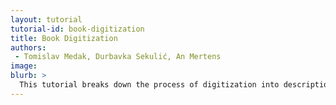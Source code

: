 ```yaml
---
layout: tutorial
tutorial-id: book-digitization
title: Book Digitization
authors:
 - Tomislav Medak, Durbavka Sekulić, An Mertens
image:
blurb: >
  This tutorial breaks down the process of digitization into description of steps that constitute a workflow leading from a printed book to an e-book, each of which can be in a concrete situation addressed in various manners - depending on the scanning equipment, software, technical support and user skill level that are available to your book scanning project. This tutorial will try to indicate the design choices you have in the process of planning your workflow and should help you make decisions on what design is best suited for you situation. It will also provide a manual for the Memory of the World (https://memoryoftheworld.org) digitisation process, based on own-built two-camera scanner and all Free Software process.
---
```

